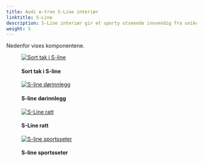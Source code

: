 ```yaml
---
title: Audi e-tron S-Line interiør
linktitle: S-Line
description: S-Line interiør gir et sporty utseende innvendig fra unike S-line alternativer.
weight: 5
---
```

<!-- markdownlint-disable MD033 -->
Nedenfor vises komponentene.

<figure>
    <a href="https://media.electrichasgoneaudi.net/multimedia/models/e-tron/interior/sline/roof.jpg">
        <img src="https://media.electrichasgoneaudi.net/multimedia/models/e-tron/interior/sline/roofs.jpg"
        alt="Sort tak i S-line" title="Sort tak i S-line">
    </a>
    <figcaption><h4>Sort tak i S-line</h4></figcaption>
</figure>

<figure>
    <a href="https://media.electrichasgoneaudi.net/multimedia/models/e-tron/interior/sline/doorinlay.jpg">
        <img src="https://media.electrichasgoneaudi.net/multimedia/models/e-tron/interior/sline/doorinlays.jpg"
        alt="S-line dørinnlegg" title="S-line dørinnlegg">
    </a>
    <figcaption><h4>S-line dørinnlegg</h4></figcaption>
</figure>

<figure>
    <a href="https://media.electrichasgoneaudi.net/multimedia/models/e-tron/interior/sline/slinesteeringwheel.jpg">
        <img src="https://media.electrichasgoneaudi.net/multimedia/models/e-tron/interior/sline/slinesteeringwheels.jpg"
        alt="S-Line ratt" title="S-Line ratt">
    </a>
    <figcaption><h4>S-Line ratt</h4></figcaption>
</figure>

<figure>
    <a href="https://media.electrichasgoneaudi.net/multimedia/models/e-tron/interior/sline/seats_slinesportseats_2.jpg">
        <img src="https://media.electrichasgoneaudi.net/multimedia/models/e-tron/interior/sline/seats_slinesportseats_2s.jpg"
        alt="S-line sportsseter" title="S-line sportsseter">
    </a>
    <figcaption><h4>S-line sportsseter</h4></figcaption>
</figure>
